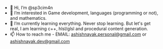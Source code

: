 - 👋 Hi, I’m @sp3cim4n
- 👀 I’m interested in Game development, languages (programming or not), and mathematics. 
- 🌱 I’m currently learning everything. Never stop learning. But let's get real, I am learning c++, hlsl/glsl and procedural content generation.
- 📫 How to reach me - EMAIL: ashishnayak.personal@gmail.com or ashishnayak.dev@gmail.com

<!---
sp3cim4n/sp3cim4n is a ✨ special ✨ repository because its `README.md` (this file) appears on your GitHub profile.
You can click the Preview link to take a look at your changes.
--->
